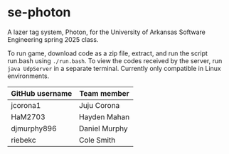# se-photon
A lazer tag system, Photon, for the University of Arkansas Software Engineering spring 2025 class.

To run game, download code as a zip file, extract, and run the script run.bash using `./run.bash`. 
To view the codes received by the server, run `java UdpServer` in a separate terminal.
Currently only compatible in Linux environments. 

| GitHub username | Team member   |
| --------------- | ------------- |
| jcorona1        | Juju Corona   |
| HaM2703         | Hayden Mahan  |
| djmurphy896     | Daniel Murphy |
| riebekc         | Cole Smith    |
